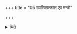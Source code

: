 +++
title = "05 उपरिष्टात्काल एष मन्त्रो"

+++

<details><summary>थिते</summary>

उपरिष्टात्काल एष मन्त्रो भवतीत्य परम् ५
</details>
